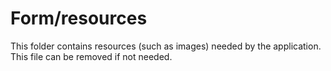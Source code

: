 # Form/resources

This folder contains resources (such as images) needed by the application. This file can
be removed if not needed.
